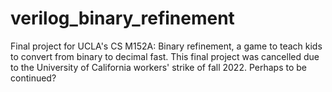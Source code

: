 # verilog_binary_refinement
Final project for UCLA's CS M152A: Binary refinement, a game to teach kids to convert from binary to decimal fast. This final project was cancelled due to the University of California workers' strike of fall 2022. Perhaps to be continued? 
